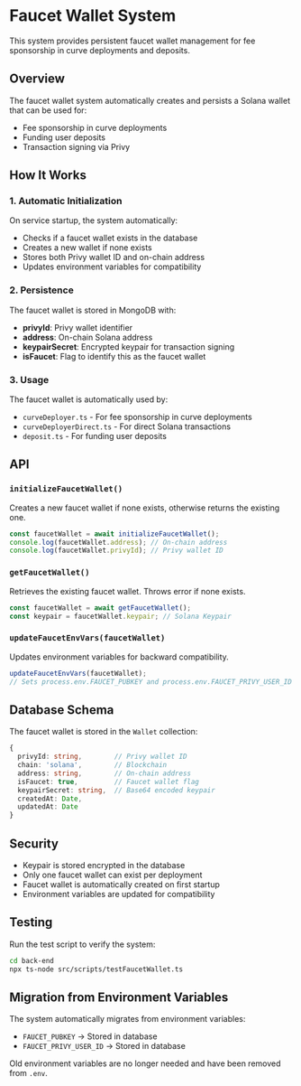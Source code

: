 # Faucet Wallet System

This system provides persistent faucet wallet management for fee sponsorship in curve deployments and deposits.

## Overview

The faucet wallet system automatically creates and persists a Solana wallet that can be used for:
- Fee sponsorship in curve deployments
- Funding user deposits
- Transaction signing via Privy

## How It Works

### 1. Automatic Initialization
On service startup, the system automatically:
- Checks if a faucet wallet exists in the database
- Creates a new wallet if none exists
- Stores both Privy wallet ID and on-chain address
- Updates environment variables for compatibility

### 2. Persistence
The faucet wallet is stored in MongoDB with:
- **privyId**: Privy wallet identifier
- **address**: On-chain Solana address
- **keypairSecret**: Encrypted keypair for transaction signing
- **isFaucet**: Flag to identify this as the faucet wallet

### 3. Usage
The faucet wallet is automatically used by:
- `curveDeployer.ts` - For fee sponsorship in curve deployments
- `curveDeployerDirect.ts` - For direct Solana transactions
- `deposit.ts` - For funding user deposits

## API

### `initializeFaucetWallet()`
Creates a new faucet wallet if none exists, otherwise returns the existing one.

```typescript
const faucetWallet = await initializeFaucetWallet();
console.log(faucetWallet.address); // On-chain address
console.log(faucetWallet.privyId); // Privy wallet ID
```

### `getFaucetWallet()`
Retrieves the existing faucet wallet. Throws error if none exists.

```typescript
const faucetWallet = await getFaucetWallet();
const keypair = faucetWallet.keypair; // Solana Keypair
```

### `updateFaucetEnvVars(faucetWallet)`
Updates environment variables for backward compatibility.

```typescript
updateFaucetEnvVars(faucetWallet);
// Sets process.env.FAUCET_PUBKEY and process.env.FAUCET_PRIVY_USER_ID
```

## Database Schema

The faucet wallet is stored in the `Wallet` collection:

```typescript
{
  privyId: string,        // Privy wallet ID
  chain: 'solana',        // Blockchain
  address: string,        // On-chain address
  isFaucet: true,         // Faucet wallet flag
  keypairSecret: string,  // Base64 encoded keypair
  createdAt: Date,
  updatedAt: Date
}
```

## Security

- Keypair is stored encrypted in the database
- Only one faucet wallet can exist per deployment
- Faucet wallet is automatically created on first startup
- Environment variables are updated for compatibility

## Testing

Run the test script to verify the system:

```bash
cd back-end
npx ts-node src/scripts/testFaucetWallet.ts
```

## Migration from Environment Variables

The system automatically migrates from environment variables:
- `FAUCET_PUBKEY` → Stored in database
- `FAUCET_PRIVY_USER_ID` → Stored in database

Old environment variables are no longer needed and have been removed from `.env`. 